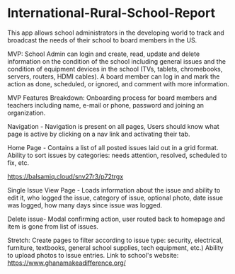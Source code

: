 # International-Rural-School-Report
This app allows school administrators in the developing world to track and broadcast the needs of their school to board members in the US.

MVP: School Admin can login and create, read, update and delete information on the condition of the school including general issues and the condition of equipment devices in the school (TVs, tablets, chromebooks, servers, routers, HDMI cables). A board member can log in and mark the action as done, scheduled, or ignored, and comment with more information.

MVP Features Breakdown:
Onboarding process for board members and teachers including name, e-mail or phone, password and joining an organization.

Navigation - Navigation is present on all pages, Users should know what page is active by clicking on a nav link and activating their tab.

Home Page - Contains a list of all posted issues laid out in a grid format. Ability to sort issues by categories: needs attention, resolved, scheduled to fix, etc.

https://balsamiq.cloud/snv27r3/p72trgx


Single Issue View Page - Loads information about the issue and ability to edit it, who logged the issue, category of issue, optional photo, date issue was logged, how many days since issue was logged.

Delete issue- Modal confirming action, user routed back to homepage and item is gone from list of issues.

Stretch: Create pages to filter according to issue type: security, electrical, furniture, textbooks, general school supplies, tech equipment, etc.) Ability to upload photos to issue entries.
Link to school's website: https://www.ghanamakeadifference.org/
